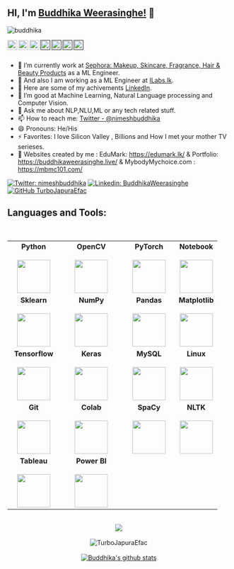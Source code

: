 ## HI, I'm [Buddhika Weerasinghe!](https://www.linkedin.com/in/buddhika-weerasinghe-8494a1109/) 👋

<p align="left"> <img src="https://komarev.com/ghpvc/?username=TurboJapuraEfac&label=Views&color=blue&style=plastic" alt="buddhika" /> </p>

<a href="https://twitter.com/nimeshbuddhika">
  <img align="left" alt="Buddhika's Twitter" width="22px" src="https://cdn.jsdelivr.net/npm/simple-icons@v3/icons/twitter.svg" />
</a>
<a href="https://www.linkedin.com/in/buddhika-weerasinghe-8494a1109">
  <img align="left" alt="Buddhika's Linkdein" width="22px" src="https://cdn.jsdelivr.net/npm/simple-icons@v3/icons/linkedin.svg" />
</a>
<a href="https://github.com/TurboJapuraEfac">
  <img align="left" alt="Buddhika's Github" width="22px" src="https://cdn.jsdelivr.net/npm/simple-icons@v3/icons/github.svg" />
</a>
<a href="">
  <img align="left" alt="Buddhika's Telegram" width="22px" src="https://cdn.jsdelivr.net/npm/simple-icons@v3/icons/telegram.svg" />
</a>
<a href="">
  <img align="left" alt="Buddhika's Instagram" width="22px" src="https://cdn.jsdelivr.net/npm/simple-icons@v3/icons/instagram.svg" />
</a>
<a href="">
  <img align="left" alt="Buddhika's Facebook" width="22px" src="https://cdn.jsdelivr.net/npm/simple-icons@v3/icons/facebook.svg" />
</a>
<a href="">
  <img align="left" alt="Buddhika's Youtube" width="22px" src="https://cdn.jsdelivr.net/npm/simple-icons@v3/icons/youtube.svg" />
</a>

<br/>
<br/>



- 🔭 I’m currently work at  [Sephora: Makeup, Skincare, Fragrance, Hair & Beauty Products](https://www.sephora.com/) as a ML Engineer.
- 🌱 And also I am working as a ML Engineer at  [ILabs.lk](https://www.ilabs.lk/).
- 👯 Here are some of my achivements [LinkedIn](https://www.linkedin.com/in/buddhika-weerasinghe-8494a1109).
- 🤔 I’m good at Machine Learning, Natural Language processing and Computer Vision.
- 💬 Ask me about NLP,NLU,ML or any tech related stuff.
- 📫 How to reach me: [Twitter - @nimeshbuddhika](https://twitter.com/nimeshbuddhika)
- 😄 Pronouns: He/His
- ⚡ Favorites: I love Silicon Valley , Billions and How I met your mother TV serieses.
- 💬 Websites created by me : EduMark: https://edumark.lk/  & Portfolio: https://buddhikaweerasinghe.live/ & MybodyMychoice.com  : https://mbmc101.com/

[![Twitter: nimeshbuddhika](https://img.shields.io/twitter/follow/nimeshbuddhika?style=social)](https://twitter.com/nimeshbuddhika)
[![Linkedin: BuddhikaWeerasinghe](https://img.shields.io/badge/-buddhika-blue?style=flat-square&logo=Linkedin&logoColor=white&link=https://www.linkedin.com/in/buddhika-weerasinghe-8494a1109/)](https://www.linkedin.com/in/buddhika-weerasinghe-8494a1109/)
[![GitHub TurboJapuraEfac](https://img.shields.io/github/followers/TurboJapuraEfac?label=follow&style=social)](https://github.com/TurboJapuraEfac)



<!-- **Languages and Tools:**  

<code><img height="20" src="https://raw.githubusercontent.com/github/explore/80688e429a7d4ef2fca1e82350fe8e3517d3494d/topics/react/react.png"></code>
<code><img height="20" src="https://raw.githubusercontent.com/github/explore/80688e429a7d4ef2fca1e82350fe8e3517d3494d/topics/html/html.png"></code>
<code><img height="20" src="https://raw.githubusercontent.com/github/explore/80688e429a7d4ef2fca1e82350fe8e3517d3494d/topics/css/css.png"></code>
<code><img height="20" src="https://raw.githubusercontent.com/github/explore/80688e429a7d4ef2fca1e82350fe8e3517d3494d/topics/c/c.png"></code>
<code><img height="20" src="https://raw.githubusercontent.com/github/explore/80688e429a7d4ef2fca1e82350fe8e3517d3494d/topics/cpp/cpp.png"></code>
<code><img height="20" src="https://raw.githubusercontent.com/github/explore/80688e429a7d4ef2fca1e82350fe8e3517d3494d/topics/python/python.png"></code>
<code><img height="20" src="https://raw.githubusercontent.com/github/explore/80688e429a7d4ef2fca1e82350fe8e3517d3494d/topics/sql/sql.png"></code>
<code><img height="20" src="https://raw.githubusercontent.com/github/explore/80688e429a7d4ef2fca1e82350fe8e3517d3494d/topics/javascript/javascript.png"></code>
<code><img height="20" src="https://raw.githubusercontent.com/github/explore/80688e429a7d4ef2fca1e82350fe8e3517d3494d/topics/vue/vue.png"></code>
<code><img height="20" src="https://raw.githubusercontent.com/github/explore/80688e429a7d4ef2fca1e82350fe8e3517d3494d/topics/nodejs/nodejs.png"></code> 
 -->
 
## Languages and Tools:
<br/>
<center>
<table>
<tbody align="center">
 <tr>
   
<td align="center" width="25%">
<span><b><center>Python</center></b></span><br/> 
<img height=75px src="https://img.icons8.com/color/2x/python.png"> 
</td>

   
<td align="center" width="30%">
<span><b><center>OpenCV</center></b></span><br/>  
<img height=75px src="https://img.icons8.com/color/2x/opencv.png"> 
</td>

<td align="center" width="25%">
<span><b><center>PyTorch</center></b></span><br/> 
<img height=75px src="https://pytorch.org/assets/images/pytorch-logo.png"> 
</td>

<td align="center" width="25%">
<span><b><center>Notebook</center></b></span><br/>  
<img height=75px src="https://upload.wikimedia.org/wikipedia/commons/thumb/3/38/Jupyter_logo.svg/1200px-Jupyter_logo.svg.png"> 
</td>
</tr>

<tr> 
<td align="center" width="25%">
<span><b><center>Sklearn</center></b></span><br/> 
<img height=75px src="https://upload.wikimedia.org/wikipedia/commons/thumb/0/05/Scikit_learn_logo_small.svg/1200px-Scikit_learn_logo_small.svg.png"> 
</td>

<td align="center" width="25%">
<span><b><center>NumPy</center></b></span> <br/>
<img height=75px src="https://cdn.worldvectorlogo.com/logos/numpy.svg"> 
</td>

<td align="center" width="25%">
<span><b><center>Pandas</center></b></span> <br/>
<img height=75px src="https://pandas.pydata.org/static/img/pandas.svg"> 
</td>

<td align="center" width="25%">
<span><b><center>Matplotlib</center></b></span> <br/>
<img height=75px src="https://upload.wikimedia.org/wikipedia/commons/thumb/8/84/Matplotlib_icon.svg/1200px-Matplotlib_icon.svg.png"/>                             
</td>

</tr>

<tr>
<td align="center" width="25%">
<span><b><center>Tensorflow</center></b></span> <br/>
<img height=75px src="https://miro.medium.com/max/957/0*69C0hxf9NluTCPVl.png">
</td> 

<td align="center" width="25%">
<span><b><center>Keras</center></b></span> <br/>
<img height=75px src="https://upload.wikimedia.org/wikipedia/commons/thumb/a/ae/Keras_logo.svg/1200px-Keras_logo.svg.png"> 
</td>

<td align="center" width="25%">
<span><b><center>MySQL</center></b></span> <br/>
<img height=75px src="https://www.logo.wine/a/logo/MySQL/MySQL-Logo.wine.svg"/>
</td>

<td align="center" width="25%">
<span><b><center>Linux</center></b></span> <br/>
<img height=75px src="https://img.icons8.com/color/48/000000/linux.png"/>
</td>

</td>

</tr>
<tr>
 <td align="center" width="25%">
<span><b><center>Git</center></b></span> <br/>
<img height=75px src="https://img.icons8.com/ios-glyphs/2x/github-2.png"> 
</td>
  
<td align="center" width="25%">
<span><b><center>Colab</center></b></span> <br/>
<img height=75px src="https://blog.educationecosystem.com/wp-content/uploads/2021/01/1_Lad06lrjlU9UZgSTHUoyfA.png"/>
</td>
  
<td align="center" width="25%">
<span><b><center>SpaCy</center></b></span> <br/>
<img height=75px src="https://upload.wikimedia.org/wikipedia/commons/thumb/8/88/SpaCy_logo.svg/512px-SpaCy_logo.svg.png"/>
</td>
  
<td align="center" width="25%">
<span><b><center>NLTK</center></b></span> <br/>
<img height=75px src="https://cdn.analyticsvidhya.com/wp-content/uploads/2019/07/Screenshot-from-2019-07-05-13-45-55.png"/>
</td>
  
  
</tr>
<tr>
 <td align="center" width="25%">
<span><b><center>Tableau</center></b></span> <br/>
<img height=75px src="https://www.synaltic.fr/wp-content/uploads/2020/11/LOGO-TABLEAU-Benchmark.png"> 
</td>
  
<td align="center" width="25%">
<span><b><center>Power BI</center></b></span> <br/>
<img height=75px src="https://yellowsys.fr/next/wp-content/uploads/2020/12/Logo-Power-BI.png"/>
</td>
  

  
  
</tr>

</tbody>
</table>


<br>
<div align="center">
  <a href="https://github.com/TurboJapuraEfac">
  <img align="center" src="https://github-readme-stats.vercel.app/api/top-langs/?username=TurboJapuraEfac&theme=light&hide_langs_below=1" />
</a>
</div>
<br>
<div align="center">
  <img align="center" src="https://github-readme-streak-stats.herokuapp.com/?user=TurboJapuraEfac&" alt="TurboJapuraEfac" />
</div>
<br>
<div align="center">
  <a href="https://github.com/TurboJapuraEfac">
 <img align="center" src="https://github-readme-stats.vercel.app/api?username=TurboJapuraEfac&show_icons=true&theme=light&line_height=27" alt="Buddhika's github stats"/>
</a>
</div>





<!-- <a href="https://github.com/TurboJapuraEfac/socialMediaApp"> 
<img align="center" src="https://github-readme-stats.vercel.app/api/pin/?username=TurboJapuraEfac&repo=socialMediaApp&theme=light" /> </a>
<a href="https://github.com/TurboJapuraEfac/drdelfinal">
<img align="center" src="https://github-readme-stats.vercel.app/api/pin/?username=TurboJapuraEfac&repo=drdelfinal&theme=light" /></a>
 -->

